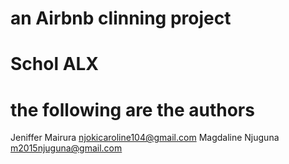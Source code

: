 # an Airbnb clinning project
# Schol ALX
# the following are the authors

Jeniffer Mairura <njokicaroline104@gmail.com>
Magdaline Njuguna <m2015njuguna@gmail.com>
